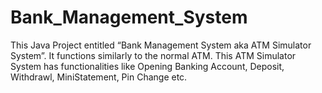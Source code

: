 # Bank_Management_System
This Java Project entitled “Bank Management System aka ATM Simulator System”. It functions similarly to the normal ATM. This ATM Simulator System has functionalities like Opening Banking Account, Deposit, Withdrawl, MiniStatement, Pin Change etc.
